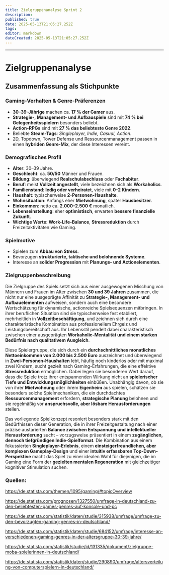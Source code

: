 ```yaml
---
title: Zielgruppenanalyse Sprint 2
description: 
published: true
date: 2025-05-13T21:05:27.252Z
tags: 
editor: markdown
dateCreated: 2025-05-13T21:05:27.252Z
---
```

---

# Zielgruppenanalyse
## **Zusammenfassung als Stichpunkte**

### **Gaming-Verhalten & Genre-Präferenzen**

- **30–39-Jährige** machen ca. **17 % der Gamer** aus.
- **Strategie-, Management- und Aufbauspiele** sind mit **74 % bei Gelegenheitsspielern** besonders beliebt.
- **Action-RPGs** sind mit **27 % das beliebteste Genre 2022**.
- Beliebte **Steam-Tags**: *Singleplayer, Indie, Casual, Action*.
- 2D, Topdown, Tower Defense und Ressourcenmanagement passen in einen **hybriden Genre-Mix**, der diese Interessen vereint.

### **Demografisches Profil**

- **Alter**: 30–39 Jahre.
- **Geschlecht**: ca. **50/50** Männer und Frauen.
- **Bildung**: überwiegend **Realschulabschluss** oder **Fachabitur**.
- **Beruf**: meist **Vollzeit angestellt**, viele bezeichnen sich als **Workaholics**.
- **Familienstand**: **ledig oder verheiratet**, viele mit **0–2 Kindern**.
- **Haushalt**: typischerweise **2-Personen-Haushalte**.
- **Wohnsituation**: Anfangs eher **Mietwohnung**, später **Hausbesitzer**.
- **Einkommen**: netto ca. **2.000–2.500 €** monatlich.
- **Lebenseinstellung**: eher **optimistisch**, erwarten **bessere finanzielle Zukunft**.
- **Wichtige Werte**: **Work-Life-Balance**, **Stressreduktion** durch Freizeitaktivitäten wie Gaming.

### **Spielmotive**

- Spielen zum **Abbau von Stress**.
- Bevorzugen **strukturierte, taktische und belohnende Systeme**.
- Interesse an **solider Progression** mit **Planungs- und Actionelementen**.


### **Zielgruppenbeschreibung**

Die Zielgruppe des Spiels setzt sich aus einer ausgewogenen Mischung von Männern und Frauen im Alter zwischen **30 und 39 Jahren** zusammen, die nicht nur eine ausgeprägte Affinität zu **Strategie-, Management- und Aufbauelementen** aufweisen, sondern auch eine besondere Wertschätzung für dynamische, actionreiche Spielsequenzen mitbringen. In ihrer beruflichen Situation sind sie typischerweise fest etabliert, mehrheitlich in **Vollzeitbeschäftigung**, und zeichnen sich durch eine charakteristische Kombination aus professionellem Ehrgeiz und Leistungsbereitschaft aus. Ihr Lebensstil pendelt dabei charakteristisch zwischen einer ausgeprägten **Workaholic-Mentalität und einem starken Bedürfnis nach qualitativem Ausgleich**.

Diese Spielergruppe, die sich durch ein **durchschnittliches monatliches Nettoeinkommen von 2.000 bis 2.500 Euro** auszeichnet und überwiegend in **Zwei-Personen-Haushalten** lebt, häufig noch kinderlos oder mit maximal zwei Kindern, sucht gezielt nach Gaming-Erfahrungen, die eine effektive **Stressreduktion** ermöglichen. Dabei legen sie besonderen Wert darauf, dass die Spiele trotz ihrer entspannenden Wirkung nicht an **spielerischer Tiefe und Entwicklungsmöglichkeiten** einbüßen. Unabhängig davon, ob sie von ihrer **Mietwohnung** oder ihrem **Eigenheim** aus spielen, schätzen sie besonders solche Spielmechaniken, die ein durchdachtes **Ressourcenmanagement** erfordern, **strategische Planung** belohnen und sie regelmäßig vor **anspruchsvolle, aber lösbare Herausforderungen** stellen.

Das vorliegende Spielkonzept resoniert besonders stark mit den Bedürfnissen dieser Generation, die in ihrer Freizeitgestaltung nach einer präzise austarierten **Balance zwischen Entspannung und intellektueller Herausforderung** sucht – vorzugsweise präsentiert in einem **zugänglichen, dennoch tiefgründigen Indie-Spielformat**. Die Kombination aus einem fokussierten **Singleplayer-Erlebnis**, einem **einsteigerfreundlichen, aber komplexen Gameplay-Design** und einer **intuitiv erfassbaren Top-Down-Perspektive** macht das Spiel zu einer idealen Wahl für diejenigen, die im Gaming eine Form der **gezielten mentalen Regeneration** mit gleichzeitiger kognitiver Stimulation suchen.



### Quellen:

https://de.statista.com/themen/1095/gaming/#topicOverview

https://de.statista.com/prognosen/1327550/umfrage-in-deutschland-zu-den-beliebtesten-games-genres-auf-konsole-und-pc

https://de.statista.com/statistik/daten/studie/315938/umfrage/umfrage-zu-den-bevorzugten-gaming-genres-in-deutschland/

https://de.statista.com/statistik/daten/studie/684152/umfrage/interesse-an-verschiedenen-gaming-genres-in-der-altersgruppe-30-39-jahre/

https://de.statista.com/statistik/studie/id/131335/dokument/zielgruppe-moba-spielerinnen-in-deutschland/

https://de.statista.com/statistik/daten/studie/290890/umfrage/altersverteilung-von-computerspielern-in-deutschland/